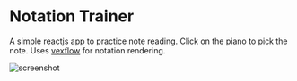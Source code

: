 # Notation Trainer

A simple reactjs app to practice note reading. Click on the piano to pick the note. 
Uses [vexflow](https://github.com/0xfe/vexflow) for notation rendering. 
 
![screenshot](https://github.com/protonr/protonr.github.io/blob/master/note.jpg)